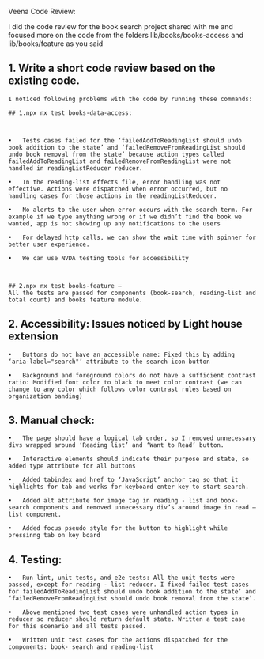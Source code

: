 Veena Code Review:

I did the code review for the book search project shared with me and focused more on the code from the folders lib/books/books-access and lib/books/feature as you said



## 1.	Write a short code review based on the existing code.

    I noticed following problems with the code by running these commands:

    ## 1.npx nx test books-data-access: 



    •	Tests cases failed for the ‘failedAddToReadingList should undo book addition to the state’ and ‘failedRemoveFromReadingList should undo book removal from the state’ because action types called failedAddToReadingList and failedRemoveFromReadingList were not handled in readingListReducer reducer. 

    •	In the reading-list effects file, error handling was not effective. Actions were dispatched when error occurred, but no handling cases for those actions in the readingListReducer. 

    •	No alerts to the user when error occurs with the search term. For example if we type anything wrong or if we didn’t find the book we wanted, app is not showing up any notifications to the users

    •	For delayed http calls, we can show the wait time with spinner for better user experience.

    •	We can use NVDA testing tools for accessibility



    ## 2.npx nx test books-feature – 
    All the tests are passed for components (book-search, reading-list and total count) and books feature module.




## 2.	Accessibility: Issues noticed by Light house extension

    •	Buttons do not have an accessible name: Fixed this by adding ‘aria-label="search"’ attribute to the search icon button

    •	Background and foreground colors do not have a sufficient contrast ratio: Modified font color to black to meet color contrast (we can change to any color which follows color contrast rules based on organization banding)





## 3.	 Manual check:

    •	The page should have a logical tab order, so I removed unnecessary divs wrapped around ‘Reading list’ and ‘Want to Read’ button.

    •	Interactive elements should indicate their purpose and state, so added type attribute for all buttons

    •	Added tabindex and href to ‘JavaScript’ anchor tag so that it highlights for tab and works for keyboard enter key to start search.

    •	Added alt attribute for image tag in reading - list and book-search components and removed unnecessary div’s around image in read – list component.

    •	Added focus pseudo style for the button to highlight while pressinng tab on key board



## 4.	Testing:

    •	Run lint, unit tests, and e2e tests: All the unit tests were passed, except for reading - list reducer. I fixed failed test cases for failedAddToReadingList should undo book addition to the state’ and ‘failedRemoveFromReadingList should undo book removal from the state’. 

    •	Above mentioned two test cases were unhandled action types in reducer so reducer should return default state. Written a test case for this scenario and all tests passed.

    •	Written unit test cases for the actions dispatched for the components: book- search and reading-list



